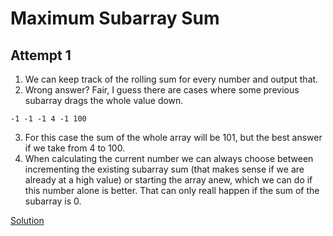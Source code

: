 # Maximum Subarray Sum

## Attempt 1

1. We can keep track of the rolling sum for every number and output that.
2. Wrong answer? Fair, I guess there are cases where some previous subarray drags the whole value down.
```
-1 -1 -1 4 -1 100
```

3. For this case the sum of the whole array will be 101, but the best answer if we take from 4 to 100.
4. When calculating the current number we can always choose between incrementing the existing subarray sum (that makes sense if we are already at a high value) or starting the array anew, which we can do if this number alone is better. That can only reall happen if the sum of the subarray is 0.

[Solution](./main.cpp)
